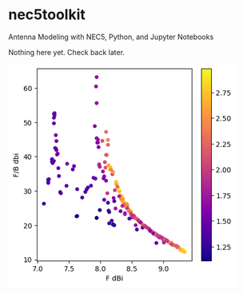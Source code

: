 # nec5toolkit
Antenna Modeling with NEC5, Python, and Jupyter Notebooks

Nothing here yet.  Check back later.

![Graph](optimize_1.png)
